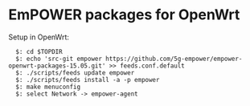 EmPOWER packages for OpenWrt
============================

Setup in OpenWrt:

```
  $: cd $TOPDIR
  $: echo 'src-git empower https://github.com/5g-empower/empower-openwrt-packages-15.05.git' >> feeds.conf.default
  $: ./scripts/feeds update empower
  $: ./scripts/feeds install -a -p empower
  $: make menuconfig
  $: select Network -> empower-agent
```

